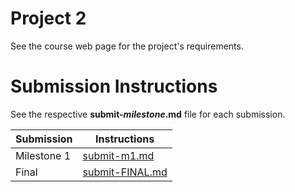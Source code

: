 # Project 2

See the course web page for the project's requirements.

# Submission Instructions

See the respective **submit-_milestone_.md** file for each submission.

| Submission  | Instructions                       |
| ----------- | ---------------------------------- |
| Milestone 1 | [submit-m1.md](submit-m1.md)       |
| Final       | [submit-FINAL.md](submit-FINAL.md) |

